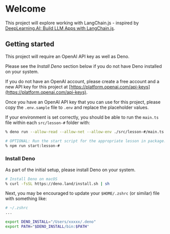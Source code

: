 # Welcome

This project will explore working with LangChain.js - inspired by [DeepLearning.AI: Build LLM Apps with LangChain.js](https://www.deeplearning.ai/short-courses/build-llm-apps-with-langchain-js/).

## Getting started

This project will require an OpenAI API key as well as Deno.

Please see the _Install Deno_ section below if you do not have Deno installed on your system.

If you do not have an OpenAI account, please create a free account and a new API key for this project at [https://platform.openai.com/api-keys](https://platform.openai.com/api-keys).

Once you have an OpenAI API key that you can use for this project, please copy the `.env.sample` file to `.env` and replace the placeholder values.

If your environment is set correctly, you should be able to run the `main.ts` file within each `src/lesson-#` folder with:

```sh
% deno run --allow-read --allow-net --allow-env ./src/lesson-#/main.ts

# OPTIONAL: Run the start script for the appropriate lesson in package.json
% npm run start:lesson-#
```

### Install Deno

As part of the initial setup, please install Deno on your system.

```sh
# Install Deno on macOS
% curl -fsSL https://deno.land/install.sh | sh
```

Next, you may be encouraged to update your `$HOME/.zshrc` (or similar) file with something like:

```sh
# ~/.zshrc
...

export DENO_INSTALL="/Users/xxxxx/.deno"
export PATH="$DENO_INSTALL/bin:$PATH"

```
